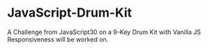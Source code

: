 # JavaScript-Drum-Kit
A Challenge from JavaScript30 on a 9-Key Drum Kit with Vanilla JS
Responsiveness will be worked on.

